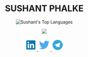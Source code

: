 
<h1 align="center">SUSHANT PHALKE</h1>

<p align="center">
    <img width="500"
        src="https://github-readme-stats.vercel.app/api/top-langs/?username=SushantPhalke&langs_count=10&layout=compact&theme=tokyonight" 
        alt="Sushant's Top Languages"
    />
</p>
<p align="center">
    <img width="500"
   src="https://github-readme-stats.vercel.app/api?username=sushantphalke&theme=dark&show_icons=true"/>
</p>
<p align="center">
    <a href="https://www.linkedin.com/in/sushantphalke/">
        <img src='img/linkedin.svg' alt='linkedin' height='40'>
    </a>
    <a href="https://twitter.com/Sushant57204067">
        <img src='img/twitter.svg' alt='twitter' height='40'>
    </a>
    <a href="https://telegram.me/sushantphalke">
        <img src='img/telegram.svg' alt='telegram' height='40'>
    </a>
</p>




<!-- 📊 **This Week I Spent My Time On:**
<!--START_SECTION:waka-->
<!--END_SECTION:waka-->

<!--
**SushantPhalke/sushantphalke** is a ✨ _special_ ✨ repository because its `README.md` (this file) appears on your GitHub profile.

Here are some ideas to get you started:

- 🔭 I’m currently working on ...
- 🌱 I’m currently learning ...
- 👯 I’m looking to collaborate on ...
- 🤔 I’m looking for help with ...
- 💬 Ask me about ...
- 📫 How to reach me: ...
- 😄 Pronouns: ...
- ⚡ Fun fact: ...
-->
